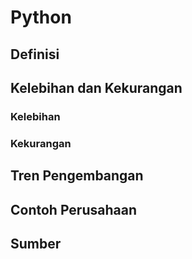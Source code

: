 # Python
## Definisi 
## Kelebihan dan Kekurangan
### Kelebihan
### Kekurangan
## Tren Pengembangan
## Contoh Perusahaan 
## Sumber 
